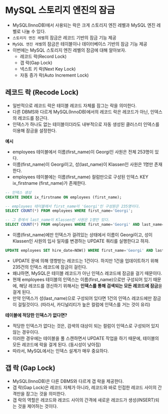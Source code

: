 # MySQL 스토리지 엔진의 잠금
* MySQL(InnoDB)에서 사용되는 락은 크게 스토리지 엔진 레벨과 MySQL 엔진 레벨로 나눌 수 있다.
* `스토리지 엔진 레벨`의 잠금은 레코드 기반의 잠금 기능 제공
* `MySQL 엔진 레벨`의 잠금은 테이블이나 데이터베이스 기반의 잠금 기능 제공
* 이번에는 MySQL 스토리지 엔진 레벨의 잠금에 대해 알아보자.
  * 레코드 락(Record Lock)
  * 갭 락(Gap Lock)
  * 넥스트 키 락(Next Key Lock)
  * 자동 증가 락(Auto Increment Lock)

## 레코드 락 (Recode Lock)
* 일반적으로 레코드 락은 테이블 레코드 자체를 잠그는 락을 의미한다.
* 다른 DBMS와 다르게 MySQL(InnoDB)에서의 레코드 락은 레코드가 아닌, 인덱스의 레코드를 잠근다.
* 인덱스가 하나도 없는 테이블이더라도 내부적으로 자동 생성된 클러스터 인덱스를 이용해 잠금을 설정한다.

**예시**
* employees 테이블에서 이름(first_name)이 Georgi인 사원은 전체 253명이 있다.
* 이름(first_name)이 Georgi이고, 성(last_name)이 Klassen인 사원은 1명만 존재한다.
* employees 테이블에는 이름(first_name) 컬럼만으로 구성된 인덱스 KEY ix_firstname (first_name)가 존재한다.
```sql
-- 인덱스 생성
CREATE INDEX ix_firstname ON employees (first_name);
```
```sql
-- employees 테이블에서 first_name이 'Georgi'인 구성원은 235명이다.
SELECT COUNT(*) FROM employees WHERE first_name='Georgi';

-- 그 중에서 last_name이 Klassen인 사원은 1명만 있다.
SELECT COUNT(*) FROM employees WHERE first_name='Georgi' AND last_name='Klassen';
```
* 이름(first_name)에만 인덱스가 걸려있는 상태에서 이름이 Georgi이고, 성이 Klassen인 사원의 입사 일자를 변경하는 UPDATE 쿼리를 실행한다고 하자.
```sql
UPDATE employees SET hire_date=NOW() WHERE first_name='Georgi' AND last_name='Klassen';
```
* UPDATE 문에 의해 영향받는 레코드는 1건이다. 하지만 1건을 업데이트하기 위해 235건의 인덱스 레코드에 잠금이 걸린다.
* 왜냐하면, MySQL은 테이블 레코드가 아닌 인덱스 레코드에 잠금을 걸기 때문이다.
* 현재 employees 테이블의 인덱스는 이름(first_name)으로만 구성되어 있기 때문에, 해당 레코드를 갱신하기 위해서는 **인덱스를 통해 검색되는 모든 레코드에 잠금**을 걸게 된다.
* 만약 인덱스가 성(last_name)으로 구성되어 있다면 1건의 인덱스 레코드에만 잠금이 걸릴것이다. (따라서, 카디널리티가 높은 컬럼에 인덱스를 거는 것이 유리)

**테이블에 적당한 인덱스가 없다면?**
* 적당한 인덱스가 없다는 것은, 검색의 대상이 되는 컬럼이 인덱스로 구성되어 있지 않는 경우이다.
* 이러한 경우에는 테이블을 풀 스캔하면서 UPDATE 작업을 하기 때문에, 테이블의 모든 레코드에 락을 걸게 된다. (동시성이 낮아짐)
* 따라서, MySQL에서는 인덱스 설계가 매우 중요하다.

## 갭 락 (Gap Lock)
* MySQL(InnoDB)은 다른 DBMS와 다르게 갭 락을 제공한다.
* 갭 락(Gap Lock)은 레코드 자체가 아니라, 레코드와 바로 인접한 레코드 사이의 간격만을 잠그는 것을 의미한다.
* 갭 락의 역할은 레코드와 레코드 사이의 간격에 새로운 레코드가 생성(INSERT)되는 것을 제어하는 것이다.

